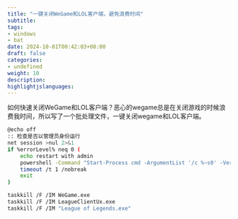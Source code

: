 ```yaml
---
title: "一键关闭WeGame和LOL客户端，避免浪费时间"
subtitle:
tags: 
- windows
- bat
date: 2024-10-01T00:42:03+08:00
draft: false
categories: 
- undefined
weight: 10
description:
highlightjslanguages:
---
```


如何快速关闭WeGame和LOL客户端？恶心的wegame总是在关闭游戏的时候浪费我时间，所以写了一个批处理文件，一键关闭wegame和LOL客户端。

<!--more-->

```bash
@echo off
:: 检查是否以管理员身份运行
net session >nul 2>&1
if %errorLevel% neq 0 (
    echo restart with admin    
    powershell -Command "Start-Process cmd -ArgumentList '/c %~s0' -Verb RunAs"
    timeout /t 1 /nobreak
    exit
)

taskkill /F /IM WeGame.exe
taskkill /F /IM LeagueClientUx.exe
taskkill /F /IM "League of Legends.exe"
```